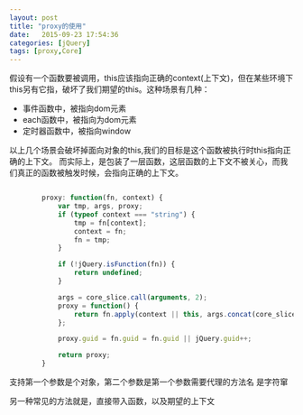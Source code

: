 ```yaml
---
layout: post
title: "proxy的使用"
date:   2015-09-23 17:54:36
categories: [jQuery]
tags: [proxy,Core]
---
```


假设有一个函数要被调用，this应该指向正确的context(上下文)，但在某些环境下this另有它指，破坏了我们期望的this。这种场景有几种：

* 事件函数中，被指向dom元素
* each函数中，被指向为dom元素
* 定时器函数中，被指向window

以上几个场景会破坏掉面向对象的this,我们的目标是这个函数被执行时this指向正确的上下文。
而实际上，是包装了一层函数，这层函数的上下文不被关心，而我们真正的函数被触发时候，会指向正确的上下文。

```js

 		proxy: function(fn, context) {
            var tmp, args, proxy;
            if (typeof context === "string") {
                tmp = fn[context];
                context = fn;
                fn = tmp;
            }

            if (!jQuery.isFunction(fn)) {
                return undefined;
            }

            args = core_slice.call(arguments, 2);
            proxy = function() {
                return fn.apply(context || this, args.concat(core_slice.call(arguments)));
            };

            proxy.guid = fn.guid = fn.guid || jQuery.guid++;

            return proxy;
        }

```

支持第一个参数是个对象，第二个参数是第一个参数需要代理的方法名 是字符窜

另一种常见的方法就是，直接带入函数，以及期望的上下文


